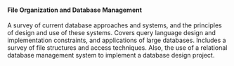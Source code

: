 #### File Organization and Database Management
A survey of current database approaches and systems, and the principles of design and use of these systems. Covers query language design and implementation constraints, and applications of large databases. Includes a survey of file structures and access techniques. Also, the use of a relational database management system to implement a database design project.
